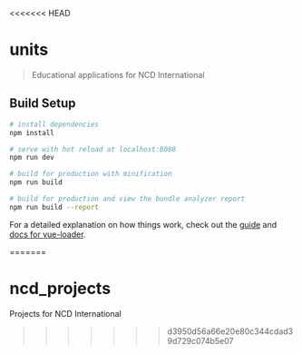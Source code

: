 <<<<<<< HEAD

# units

> Educational applications for NCD International

## Build Setup

``` bash
# install dependencies
npm install

# serve with hot reload at localhost:8080
npm run dev

# build for production with minification
npm run build

# build for production and view the bundle analyzer report
npm run build --report
```

For a detailed explanation on how things work, check out the [guide](http://vuejs-templates.github.io/webpack/) and [docs for vue-loader](http://vuejs.github.io/vue-loader).

=======

# ncd_projects

Projects for NCD International
>>>>>>> d3950d56a66e20e80c344cdad39d729c074b5e07
